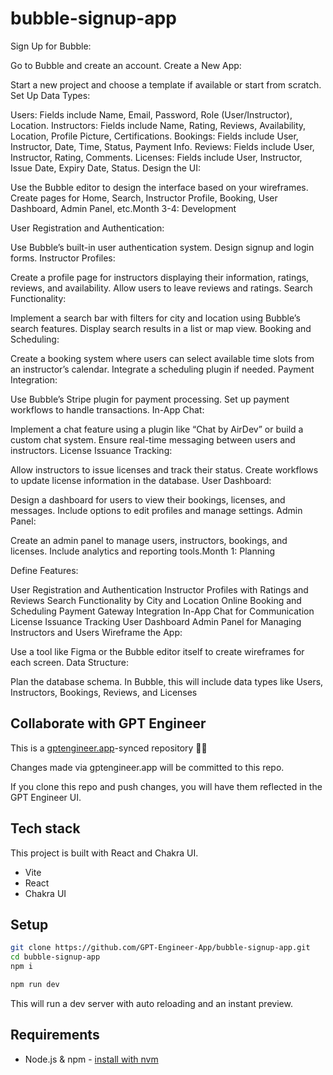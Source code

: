 # bubble-signup-app

Sign Up for Bubble:

Go to Bubble and create an account.
Create a New App:

Start a new project and choose a template if available or start from scratch.
Set Up Data Types:

Users: Fields include Name, Email, Password, Role (User/Instructor), Location.
Instructors: Fields include Name, Rating, Reviews, Availability, Location, Profile Picture, Certifications.
Bookings: Fields include User, Instructor, Date, Time, Status, Payment Info.
Reviews: Fields include User, Instructor, Rating, Comments.
Licenses: Fields include User, Instructor, Issue Date, Expiry Date, Status.
Design the UI:

Use the Bubble editor to design the interface based on your wireframes.
Create pages for Home, Search, Instructor Profile, Booking, User Dashboard, Admin Panel, etc.Month 3-4: Development

User Registration and Authentication:

Use Bubble’s built-in user authentication system.
Design signup and login forms.
Instructor Profiles:

Create a profile page for instructors displaying their information, ratings, reviews, and availability.
Allow users to leave reviews and ratings.
Search Functionality:

Implement a search bar with filters for city and location using Bubble’s search features.
Display search results in a list or map view.
Booking and Scheduling:

Create a booking system where users can select available time slots from an instructor’s calendar.
Integrate a scheduling plugin if needed.
Payment Integration:

Use Bubble’s Stripe plugin for payment processing.
Set up payment workflows to handle transactions.
In-App Chat:

Implement a chat feature using a plugin like “Chat by AirDev” or build a custom chat system.
Ensure real-time messaging between users and instructors.
License Issuance Tracking:

Allow instructors to issue licenses and track their status.
Create workflows to update license information in the database.
User Dashboard:

Design a dashboard for users to view their bookings, licenses, and messages.
Include options to edit profiles and manage settings.
Admin Panel:

Create an admin panel to manage users, instructors, bookings, and licenses.
Include analytics and reporting tools.Month 1: Planning

Define Features:

User Registration and Authentication
Instructor Profiles with Ratings and Reviews
Search Functionality by City and Location
Online Booking and Scheduling
Payment Gateway Integration
In-App Chat for Communication
License Issuance Tracking
User Dashboard
Admin Panel for Managing Instructors and Users
Wireframe the App:

Use a tool like Figma or the Bubble editor itself to create wireframes for each screen.
Data Structure:

Plan the database schema. In Bubble, this will include data types like Users, Instructors, Bookings, Reviews, and Licenses

## Collaborate with GPT Engineer

This is a [gptengineer.app](https://gptengineer.app)-synced repository 🌟🤖

Changes made via gptengineer.app will be committed to this repo.

If you clone this repo and push changes, you will have them reflected in the GPT Engineer UI.

## Tech stack

This project is built with React and Chakra UI.

- Vite
- React
- Chakra UI

## Setup

```sh
git clone https://github.com/GPT-Engineer-App/bubble-signup-app.git
cd bubble-signup-app
npm i
```

```sh
npm run dev
```

This will run a dev server with auto reloading and an instant preview.

## Requirements

- Node.js & npm - [install with nvm](https://github.com/nvm-sh/nvm#installing-and-updating)
